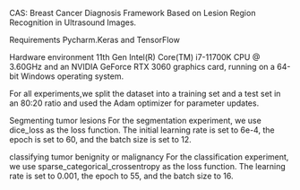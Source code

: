 CAS: Breast Cancer Diagnosis Framework Based on Lesion Region Recognition in Ultrasound Images.


Requirements
Pycharm.Keras and TensorFlow

Hardware environment 
11th Gen Intel(R) Core(TM) i7-11700K CPU @ 3.60GHz and an NVIDIA GeForce RTX 3060 graphics card, running on a 64-bit Windows operating system.

For all experiments,we split the dataset into a training set and a test set in an 80:20 ratio and used the Adam optimizer for parameter updates.

Segmenting tumor lesions
For the segmentation experiment, we use dice_loss as the loss function. The initial learning rate is set to 6e-4, the epoch is set to 60, and the batch size is set to 12. 

classifying tumor benignity or malignancy
For the classification experiment, we use sparse_categorical_crossentropy as the loss function. The learning rate is set to 0.001, the epoch to 55, and the batch size to 16.
